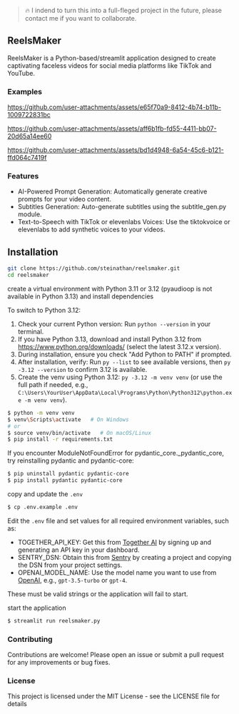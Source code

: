 > 🔥 I indend to turn this into a full-fleged project in the future, please contact me if you want to collaborate.

## ReelsMaker

ReelsMaker is a Python-based/streamlit application designed to create captivating faceless videos for social media platforms like TikTok and YouTube.

### Examples

https://github.com/user-attachments/assets/e65f70a9-8412-4b74-b11b-1009722831bc

https://github.com/user-attachments/assets/aff6b1fb-fd55-4411-bb07-20d65a14ee60

https://github.com/user-attachments/assets/bd1d4948-6a54-45c6-b121-ffd064c7419f

### Features

- AI-Powered Prompt Generation: Automatically generate creative prompts for your video content.
- Subtitles Generation: Auto-generate subtitles using the subtitle_gen.py module.
- Text-to-Speech with TikTok or elevenlabs Voices: Use the tiktokvoice or elevenlabs to add synthetic voices to your videos.

## Installation

```sh
git clone https://github.com/steinathan/reelsmaker.git
cd reelsmaker
```

create a virtual environment with Python 3.11 or 3.12 (pyaudioop is not available in Python 3.13) and install dependencies

To switch to Python 3.12:
1. Check your current Python version: Run `python --version` in your terminal.
2. If you have Python 3.13, download and install Python 3.12 from https://www.python.org/downloads/ (select the latest 3.12.x version).
3. During installation, ensure you check "Add Python to PATH" if prompted.
4. After installation, verify: Run `py --list` to see available versions, then `py -3.12 --version` to confirm 3.12 is available.
5. Create the venv using Python 3.12: `py -3.12 -m venv venv` (or use the full path if needed, e.g., `C:\Users\YourUser\AppData\Local\Programs\Python\Python312\python.exe -m venv venv`).

```sh
$ python -m venv venv
$ venv\Scripts\activate   # On Windows
# or
$ source venv/bin/activate   # On macOS/Linux
$ pip install -r requirements.txt
```

If you encounter ModuleNotFoundError for pydantic_core._pydantic_core, try reinstalling pydantic and pydantic-core:
```sh
$ pip uninstall pydantic pydantic-core
$ pip install pydantic pydantic-core
```

copy and update the `.env`

```sh
$ cp .env.example .env
```
Edit the `.env` file and set values for all required environment variables, such as:
- TOGETHER_API_KEY: Get this from [Together AI](https://together.ai/) by signing up and generating an API key in your dashboard.
- SENTRY_DSN: Obtain this from [Sentry](https://sentry.io/) by creating a project and copying the DSN from your project settings.
- OPENAI_MODEL_NAME: Use the model name you want to use from [OpenAI](https://platform.openai.com/docs/models), e.g., `gpt-3.5-turbo` or `gpt-4`.

These must be valid strings or the application will fail to start.

start the application

```sh
$ streamlit run reelsmaker.py
```

### Contributing

Contributions are welcome! Please open an issue or submit a pull request for any improvements or bug fixes.

### License

This project is licensed under the MIT License - see the LICENSE file for details
